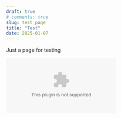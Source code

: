 ```yaml
---
draft: true 
# comments: true
slug: test_page
title: "Test"
date: 2025-01-07
---
```

Just a page for testing
<!-- more -->

![](https://favicone.com/google.com)
